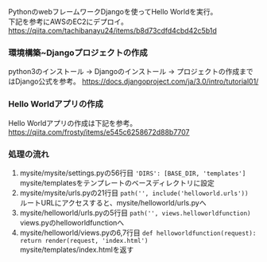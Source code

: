 PythonのwebフレームワークDjangoを使ってHello Worldを実行。  
下記を参考にAWSのEC2にデプロイ。  
https://qiita.com/tachibanayu24/items/b8d73cdfd4cbd42c5b1d

### 環境構築~Djangoプロジェクトの作成
python3のインストール -> Djangoのインストール -> プロジェクトの作成まではDjango公式を参考。
https://docs.djangoproject.com/ja/3.0/intro/tutorial01/

### Hello Worldアプリの作成
Hello Worldアプリの作成は下記を参考。  
https://qiita.com/frosty/items/e545c6258672d88b7707

### 処理の流れ
1. mysite/mysite/settings.pyの56行目 `'DIRS': [BASE_DIR, 'templates']`
mysite/templatesをテンプレートのベースディレクトリに設定
2. mysite/mysite/urls.pyの21行目 `path('', include('helloworld.urls'))`  
ルートURLにアクセスすると、mysite/helloworld/urls.pyへ
3. mysite/helloworld/urls.pyの5行目 `path('', views.helloworldfunction)`  
views.pyのhelloworldfunctionへ 
4. mysite/helloworld/views.pyの6,7行目 `def helloworldfunction(request): return render(request, 'index.html')`  
mysite/templates/index.htmlを返す
